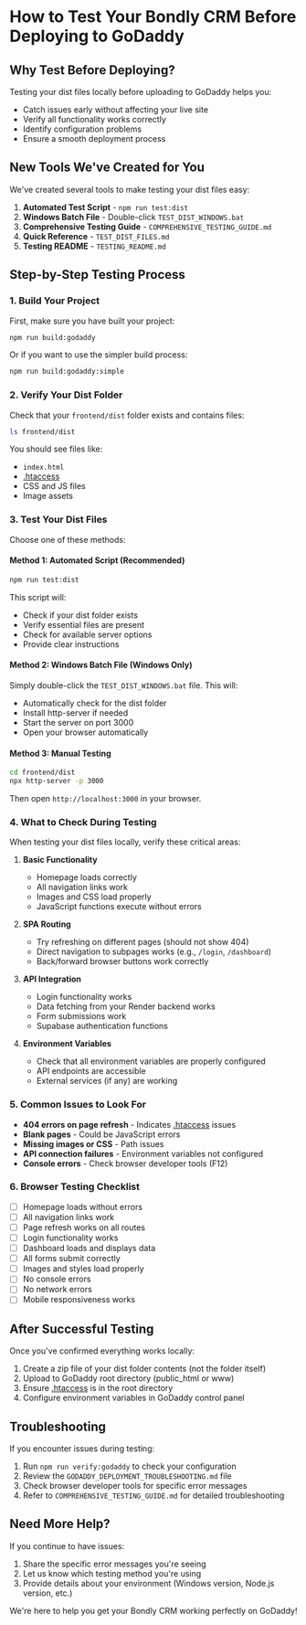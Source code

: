 # How to Test Your Bondly CRM Before Deploying to GoDaddy

## Why Test Before Deploying?

Testing your dist files locally before uploading to GoDaddy helps you:
- Catch issues early without affecting your live site
- Verify all functionality works correctly
- Identify configuration problems
- Ensure a smooth deployment process

## New Tools We've Created for You

We've created several tools to make testing your dist files easy:

1. **Automated Test Script** - `npm run test:dist`
2. **Windows Batch File** - Double-click `TEST_DIST_WINDOWS.bat`
3. **Comprehensive Testing Guide** - `COMPREHENSIVE_TESTING_GUIDE.md`
4. **Quick Reference** - `TEST_DIST_FILES.md`
5. **Testing README** - `TESTING_README.md`

## Step-by-Step Testing Process

### 1. Build Your Project

First, make sure you have built your project:

```bash
npm run build:godaddy
```

Or if you want to use the simpler build process:

```bash
npm run build:godaddy:simple
```

### 2. Verify Your Dist Folder

Check that your `frontend/dist` folder exists and contains files:

```bash
ls frontend/dist
```

You should see files like:
- `index.html`
- [.htaccess](file:///C:/Users/sathi/OneDrive/Desktop/NextGen_AI/Travels/frontend/public/.htaccess)
- CSS and JS files
- Image assets

### 3. Test Your Dist Files

Choose one of these methods:

#### Method 1: Automated Script (Recommended)
```bash
npm run test:dist
```

This script will:
- Check if your dist folder exists
- Verify essential files are present
- Check for available server options
- Provide clear instructions

#### Method 2: Windows Batch File (Windows Only)
Simply double-click the `TEST_DIST_WINDOWS.bat` file. This will:
- Automatically check for the dist folder
- Install http-server if needed
- Start the server on port 3000
- Open your browser automatically

#### Method 3: Manual Testing
```bash
cd frontend/dist
npx http-server -p 3000
```
Then open `http://localhost:3000` in your browser.

### 4. What to Check During Testing

When testing your dist files locally, verify these critical areas:

1. **Basic Functionality**
   - Homepage loads correctly
   - All navigation links work
   - Images and CSS load properly
   - JavaScript functions execute without errors

2. **SPA Routing**
   - Try refreshing on different pages (should not show 404)
   - Direct navigation to subpages works (e.g., `/login`, `/dashboard`)
   - Back/forward browser buttons work correctly

3. **API Integration**
   - Login functionality works
   - Data fetching from your Render backend works
   - Form submissions work
   - Supabase authentication functions

4. **Environment Variables**
   - Check that all environment variables are properly configured
   - API endpoints are accessible
   - External services (if any) are working

### 5. Common Issues to Look For

- **404 errors on page refresh** - Indicates [.htaccess](file:///C:/Users/sathi/OneDrive/Desktop/NextGen_AI/Travels/frontend/public/.htaccess) issues
- **Blank pages** - Could be JavaScript errors
- **Missing images or CSS** - Path issues
- **API connection failures** - Environment variables not configured
- **Console errors** - Check browser developer tools (F12)

### 6. Browser Testing Checklist

- [ ] Homepage loads without errors
- [ ] All navigation links work
- [ ] Page refresh works on all routes
- [ ] Login functionality works
- [ ] Dashboard loads and displays data
- [ ] All forms submit correctly
- [ ] Images and styles load properly
- [ ] No console errors
- [ ] No network errors
- [ ] Mobile responsiveness works

## After Successful Testing

Once you've confirmed everything works locally:

1. Create a zip file of your dist folder contents (not the folder itself)
2. Upload to GoDaddy root directory (public_html or www)
3. Ensure [.htaccess](file:///C:/Users/sathi/OneDrive/Desktop/NextGen_AI/Travels/frontend/public/.htaccess) is in the root directory
4. Configure environment variables in GoDaddy control panel

## Troubleshooting

If you encounter issues during testing:

1. Run `npm run verify:godaddy` to check your configuration
2. Review the `GODADDY_DEPLOYMENT_TROUBLESHOOTING.md` file
3. Check browser developer tools for specific error messages
4. Refer to `COMPREHENSIVE_TESTING_GUIDE.md` for detailed troubleshooting

## Need More Help?

If you continue to have issues:
1. Share the specific error messages you're seeing
2. Let us know which testing method you're using
3. Provide details about your environment (Windows version, Node.js version, etc.)

We're here to help you get your Bondly CRM working perfectly on GoDaddy!